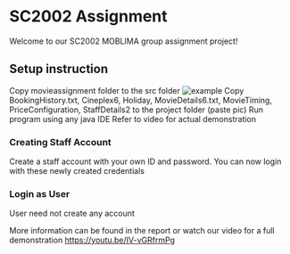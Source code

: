 # SC2002 Assignment
Welcome to our SC2002 MOBLIMA group assignment project! 

## Setup instruction
Copy movieassignment folder to the src folder ![example](http://prnt.sc/gYRIVAMqMPID)
Copy BookingHistory.txt, Cineplex6, Holiday, MovieDetails6.txt, MovieTiming, PriceConfiguration, StaffDetails2 to the project folder (paste pic)
Run program using any java IDE
Refer to video for actual demonstration 


### Creating Staff Account
Create a staff account with your own ID and password.
You can now login with these newly created credentials


### Login as User
User need not create any account


More information can be found in the report or watch our video for a full demonstration
https://youtu.be/IV-vGRfrmPg

